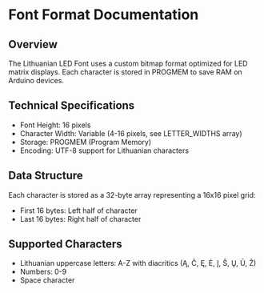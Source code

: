 # Font Format Documentation

## Overview
The Lithuanian LED Font uses a custom bitmap format optimized for LED matrix displays. Each character is stored in PROGMEM to save RAM on Arduino devices.

## Technical Specifications
- Font Height: 16 pixels
- Character Width: Variable (4-16 pixels, see LETTER_WIDTHS array)
- Storage: PROGMEM (Program Memory)
- Encoding: UTF-8 support for Lithuanian characters

## Data Structure
Each character is stored as a 32-byte array representing a 16x16 pixel grid:
- First 16 bytes: Left half of character
- Last 16 bytes: Right half of character

## Supported Characters
- Lithuanian uppercase letters: A-Z with diacritics (Ą, Č, Ę, Ė, Į, Š, Ų, Ū, Ž)
- Numbers: 0-9
- Space character
